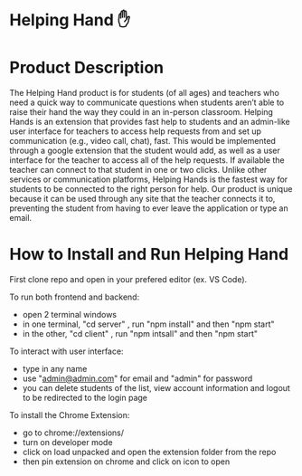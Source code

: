 # Helping Hand ✋

# Product Description
  The Helping Hand product is for students (of all ages) and teachers who need a quick way to communicate questions when students aren’t able to raise their hand the way they could in an in-person classroom. Helping Hands is an extension that provides fast help to students and an admin-like user interface for teachers to access help requests from and set up communication (e.g., video call, chat), fast. This would be implemented through a google extension that the student would add, as well as a user interface for the teacher to access all of the help requests. If available the teacher can connect to that student in one or two clicks. Unlike other services or communication platforms, Helping Hands is the fastest way for students to be connected to the right person for help. Our product is unique because it can be used through any site that the teacher connects it to, preventing the student from having to ever leave the application or type an email.

# How to Install and Run Helping Hand

First clone repo and open in your prefered editor (ex. VS Code). 

To run both frontend and backend:
- open 2 terminal windows
- in one terminal, "cd server" , run "npm install" and then "npm start"
- in the other, "cd client" , run "npm intsall" and then "npm start"

To interact with user interface:
- type in any name
- use "admin@admin.com" for email and "admin" for password
- you can delete students of the list, view account information and logout to be redirected to the login page

To install the Chrome Extension:
- go to chrome://extensions/
- turn on developer mode
- click on load unpacked and open the extension folder from the repo
- then pin extension on chrome and click on icon to open

